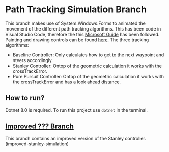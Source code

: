# Path Tracking Simulation Branch
This branch makes use of System.Windows.Forms to animated the movement of the different path tracking algorithms. This has been code in Visual Studio Code, therefore the this [Microsoft Guide](https://learn.microsoft.com/en-gb/dotnet/desktop/winforms/how-to-create-a-windows-forms-application-from-the-command-line?view=netframeworkdesktop-4.8) has been followed. Painting and drawing controls can be found [here](https://learn.microsoft.com/en-us/dotnet/desktop/winforms/controls/custom-painting-drawing?view=netdesktop-8.0).
The three tracking algorithms:
- Baseline Controller: Only calculates how to get to the next waypoint and steers accordingly.
- Stanley Controller: Ontop of the geometric calculation it works with the crossTrackError.
- Pure Pursuit Controller: Ontop of the geometric calculation it works with the crossTrackError and has a look ahead distance.

## How to run?
Dotnet 8.0 is required.
To run this project use `dotnet` in the terminal.

## [Improved ??? Branch](https://github.com/Sabshine/Path-Tracking-Simulation/tree/improved-stanley-simulation)
This branch contains an improved version of the Stanley controller. (improved-stanley-simulation)
